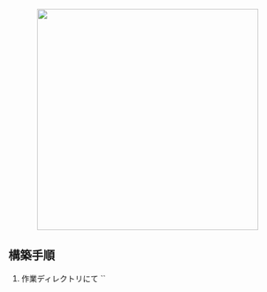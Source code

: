 <p align="center"><a href="https://laravel.com" target="_blank"><img src="https://shishido.dev/wp-content/uploads/2019/11/adminlte-laravel-1536x774.png" width="400"></a></p>

## 構築手順
1. 作業ディレクトリにて ``
